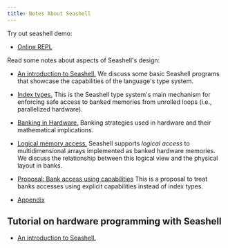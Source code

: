 ```yaml
---
title: Notes About Seashell
---
```

Try out seashell demo:

* [Online REPL](demo/index.html)

Read some notes about aspects of Seashell's design:

* [An introduction to Seashell.](seashellintro.html)
  We discuss some basic Seashell programs that showcase the capabilities of the language's type system.

* [Index types.](indextype.html)
  This is the Seashell type system's main mechanism for enforcing safe access to banked memories from unrolled loops (i.e., parallelized hardware).

* [Banking in Hardware.](banking.html)
  Banking strategies used in hardware and their mathematical implications.

* [Logical memory access.](logicalmemoryaccess.html)
  Seashell supports *logical access* to multidimensional arrays implemented as banked hardware memories. We discuss the relationship between this logical view and the physical layout in banks.

* [Proposal: Bank access using capabilities](capabilities.html)
  This is a proposal to treat banks accesses using explicit capabilities instead
  of index types.

* [Appendix](appendix.html)

Tutorial on hardware programming with Seashell
---

* [An introduction to Seashell.](hwtute-intro.html)
